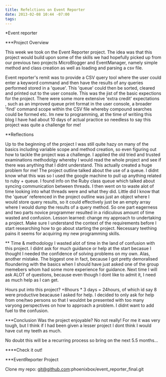 ```yaml
---
title: Refelctions on Event Reporter
date: 2013-02-08 10:44 -07:00
tags:
---
```


*Event reporter

***Project Overview

This week we took on the Event Reporter project. The idea was that this project would build upon some of the skills we had hopefully picked up from our previous two projects MicroBlogger and EventManager, namely simple method and class creation as well as loading and parsing a csv file.

Event reporter's remit was to provide a CSV query tool where the user could enter a keyword command and then have the results of any queries performed stored in a 'queue'. This 'queue' could then be sorted, cleared and printed out to the user console. This was the jist of the basic expections for the project. There were some more extensive 'extra credit' expectations , such as an improved queue print format in the user console, a broader 'find' command scope within the CSV file whereby compound searches could be formed etc. Im new to programming, at the time of writiing this blog I have had about 10 days of actual practice so needless to say this project was quite a challenge for me! 

**Reflections

Up to the beginning of the project I was still quite hazy on many of the basics including variable scope and method creation, so even figuring out how to tackle the project was a challenge. I applied the old tried and trusted examinations methodolgy whereby I would read the whole project and see if there was anything that I didnt understand. This actually created a huge problem for me! The project outline talked about the use of a queue. I didnt know what this was so I used the google machine to pull up anything related to ruby + queue. I found info on the Ruby class queue which talked about syncing communication between threads. I then went on to waste alot of time looking into what threads were and what they did. Little did I know that the 'queue' referenced in the project outline was just an object where I would store query results, so it could effectively just be an empty array where I would dump the results of a query method. So one part eagerness and two parts novice programmer resulted in a ridiculous amount of time wasted and confusion. Lesson learned: change my approach to undertaking a project. Make sure I understand the context of the requirements before I start researching how to go about starting the project. Necessary teething pains it seems for acquiring my new programming skills.

** Time & methodology
I wasted alot of time in the land of confusion with this project. I didnt ask for much guidance or help at the start becasue I thought I needed the confidence of solving problems on my own. Alas, another mistake. The biggest one in fact, because I got pretty demoralised floundering with the basics when I should have just asked one of the group memebers whom had some more experience for guidance. Next time I will ask ALOT of questions, because even though I dont like to admit it, I need as much help as I can get.

Hours put into this project? +8hours * 3 days = 24hours, of which id say 8 were productive beacause I asked for help. I decided to only ask for help from one/two persons so that I wouldnt be presented with too many varyong perspectives on how to approach a problem. I didnt want to add fuel to the confusion.

***Conclusion
Was the project enjoyable? No not really! For me it was very tough, but I think if I had been given a lesser project I dont think I would have cut my teeth as much.

No doubt this will be a recurring process so bring on the next 5.5 months...


****Check it out!

***EventReporter Project

Clone my repo: git@github.com:phoenixbox/event_reporter_final.git

